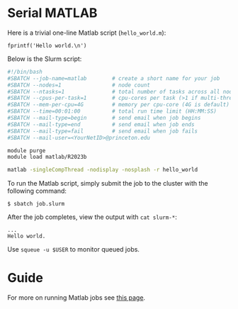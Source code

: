 # Serial MATLAB

Here is a trivial one-line Matlab script (`hello_world.m`):

```
fprintf('Hello world.\n')
```

Below is the Slurm script:

```bash
#!/bin/bash
#SBATCH --job-name=matlab        # create a short name for your job
#SBATCH --nodes=1                # node count
#SBATCH --ntasks=1               # total number of tasks across all nodes
#SBATCH --cpus-per-task=1        # cpu-cores per task (>1 if multi-threaded tasks)
#SBATCH --mem-per-cpu=4G         # memory per cpu-core (4G is default)
#SBATCH --time=00:01:00          # total run time limit (HH:MM:SS)
#SBATCH --mail-type=begin        # send email when job begins
#SBATCH --mail-type=end          # send email when job ends
#SBATCH --mail-type=fail         # send email when job fails
#SBATCH --mail-user=<YourNetID>@princeton.edu

module purge
module load matlab/R2023b

matlab -singleCompThread -nodisplay -nosplash -r hello_world
```

To run the Matlab script, simply submit the job to the cluster with the following command:

```
$ sbatch job.slurm
```

After the job completes, view the output with `cat slurm-*`:

```
...
Hello world.
```

Use `squeue -u $USER` to monitor queued jobs.

# Guide

For more on running Matlab jobs see [this page](https://researchcomputing.princeton.edu/matlab).
